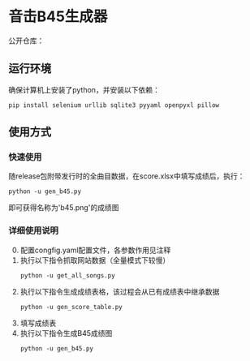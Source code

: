 # 音击B45生成器

公开仓库：

## 运行环境

确保计算机上安装了python，并安装以下依赖：

```
pip install selenium urllib sqlite3 pyyaml openpyxl pillow
```

## 使用方式

### 快速使用

随release包附带发行时的全曲目数据，在score.xlsx中填写成绩后，执行：
```
python -u gen_b45.py
```
即可获得名称为'b45.png'的成绩图

### 详细使用说明

0. 配置congfig.yaml配置文件，各参数作用见注释
1. 执行以下指令抓取网站数据（全量模式下较慢）
   ```
   python -u get_all_songs.py
   ```
2. 执行以下指令生成成绩表格，该过程会从已有成绩表中继承数据
   ```
   python -u gen_score_table.py
   ```
3. 填写成绩表
4. 执行以下指令生成B45成绩图
   ```
   python -u gen_b45.py
   ```